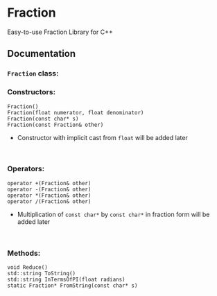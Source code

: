 # Fraction
Easy-to-use Fraction Library for C++


## Documentation

### `Fraction` class:

### Constructors:</br>
`Fraction()` </br>
`Fraction(float numerator, float denominator)`</br>
`Fraction(const char* s)`</br>
`Fraction(const Fraction& other)`</br>
- Constructor with implicit cast from `float` will be added later</br>
</br>

### Operators:</br>
`operator +(Fraction& other)`</br>
`operator -(Fraction& other)`</br>
`operator *(Fraction& other)`</br>
`operator /(Fraction& other)`</br>
- Multiplication of `const char*` by `const char*` in fraction form will be added later</br>
</br>

### Methods:</br>
`void Reduce()`</br>
`std::string ToString()`</br>
`std::string InTermsOfPI(float radians)`</br>
`static Fraction* FromString(const char* s)`</br>
